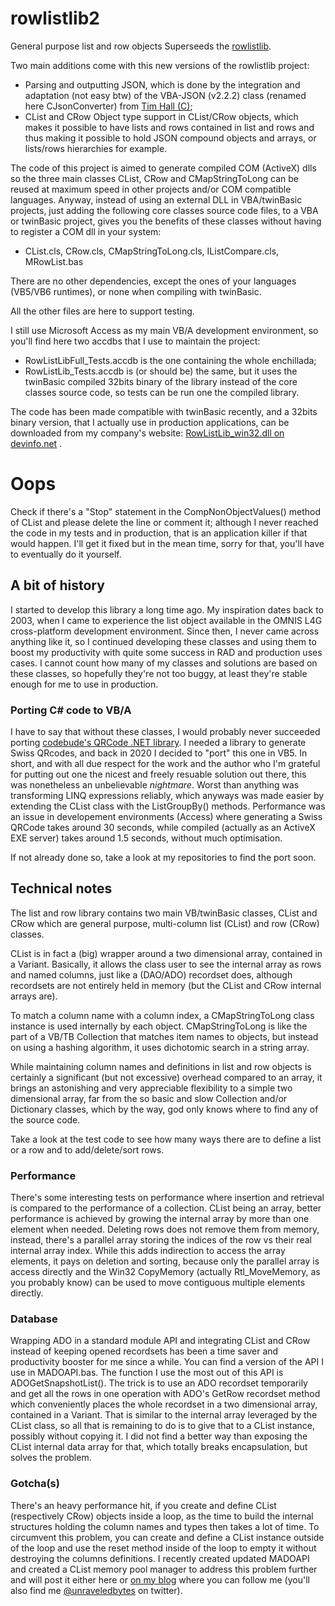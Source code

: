 # rowlistlib2

General purpose list and row objects
Superseeds the [rowlistlib](https://github.com/francescofoti/rowlistlib).

Two main additions come with this new versions of the rowlistlib project:
 - Parsing and outputting JSON, which is done by the integration and adaptation (not easy btw) of the VBA-JSON (v2.2.2) class (renamed here CJsonConverter) from [Tim Hall (C)](https://github.com/VBA-tools/VBA-JSON);
 - CList and CRow Object type support in CList/CRow objects, which makes it possible to have lists and rows contained in list and rows and thus making it possible to hold JSON compound objects and arrays, or lists/rows hierarchies for example.

The code of this project is aimed to generate compiled COM (ActiveX) dlls so the three main classes CList, CRow and CMapStringToLong can be reused at maximum speed in other projects and/or COM compatible languages.
Anyway, instead of using an external DLL in VBA/twinBasic projects, just adding the following core classes source code files, to a VBA or twinBasic project, gives you the benefits of these classes without having to register a COM dll in your system:
 - CList.cls, CRow.cls, CMapStringToLong.cls, IListCompare.cls, MRowList.bas

There are no other dependencies, except the ones of your languages (VB5/VB6 runtimes), or none when compiling with twinBasic.

All the other files are here to support testing.

I still use Microsoft Access as my main VB/A development environment, so you'll find here two accdbs that I use to maintain the project:
- RowListLibFull_Tests.accdb is the one containing the whole enchillada;
- RowListLib_Tests.accdb is (or should be) the same, but it uses the twinBasic compiled 32bits binary of the library instead of the core classes source code, so tests can be run one the compiled library.

The code has been made compatible with twinBasic recently, and a 32bits binary version, that I actually use in production applications, can be downloaded from my company's website: [RowListLib_win32.dll on devinfo.net](https://devinfo.net/download/RowListLib_win32.dll) .

# Oops

Check if there's a "Stop" statement in the CompNonObjectValues() method of CList and please delete the line or comment it; although I never reached the code in my tests and in production, that is an application killer if that would happen. I'll get it fixed but in the mean time, sorry for that, you'll have to eventually do it yourself.

## A bit of history

I started to develop this library a long time ago. My inspiration dates back to 2003, when I came to experience the list object available in the OMNIS L4G cross-platform development environment. Since then, I never came across anything like it, so I continued developing these classes and using them to boost my productivity with quite some success in RAD and production uses cases. I cannot count how many of my classes and solutions are based on these classes, so hopefully they're not too buggy, at least they're stable enough for me to use in production.

### Porting C# code to VB/A

I have to say that without these classes, I would probably never succeeded porting [codebude's QRCode .NET library](https://github.com/codebude/QRCoder).
I needed a library to generate Swiss QRcodes, and back in 2020 I decided to "port" this one in VB5.
In short, and with all due respect for the work and the author who I'm grateful for putting out one the nicest and freely resuable solution out there, this was nonetheless an unbelievable *nightmare*. Worst than anything was transforming LINQ expressions reliably, which anyways was made easier by extending the CList class with the ListGroupBy() methods. Performance was an issue in developement environments (Access) where generating a Swiss QRCode takes around 30 seconds, while compiled (actually as an ActiveX EXE server) takes around 1.5 seconds, without much optimisation.

If not already done so, take a look at my repositories to find the port soon.

## Technical notes

The list and row library contains two main VB/twinBasic classes, CList and CRow which are general purpose, multi-column list (CList) and row (CRow) classes.

CList is in fact a (big) wrapper around a two dimensional array, contained in a Variant.
Basically, it allows the class user to see the internal array as rows and named columns, just like a (DAO/ADO) recordset does, although recordsets are not entirely held in memory (but the CList and CRow internal arrays are).

To match a column name with a column index, a CMapStringToLong class instance is used internally by each object.
CMapStringToLong is like the part of a VB/TB Collection that matches item names to objects, but instead on using a hashing algorithm, it uses dichotomic search in a string array.

While maintaining column names and definitions in list and row objects is certainly a significant (but not excessive) overhead compared to an array, it brings an astonishing and very appreciable flexibility to a simple two dimensional array, far from the so basic and slow Collection and/or Dictionary classes, which by the way, god only knows where to find any of the source code.

Take a look at the test code to see how many ways there are to define a list or a row and to add/delete/sort rows.

### Performance

There's some interesting tests on performance where insertion and retrieval is compared to the performance of a collection.
CList being an array, better performance is achieved by growing the internal array by more than one element when needed.
Deleting rows does not remove them from memory, instead, there's a parallel array storing the indices of the row vs their real internal array index. While this adds indirection to access the array elements, it pays on deletion and sorting, because only the parallel array is access directly and the Win32 CopyMemory (actually Rtl_MoveMemory, as you probably know) can be used to move contiguous multiple elements directly.

### Database

Wrapping ADO in a standard module API and integrating CList and CRow instead of keeping opened recordsets has been a time saver and productivity booster for me since a while. You can find a version of the API I use in MADOAPI.bas.
The function I use the most out of this API is ADOGetSnapshotList().
The trick is to use an ADO recordset temporarily and get all the rows in one operation with ADO's GetRow recordset method which conveniently places the whole recordset in a two dimensional array, contained in a Variant. That is similar to the internal array leveraged by the CList class, so all that is remaining to do is to give that to a CList instance, possibly without copying it. I did not find a better way than exposing the CList internal data array for that, which totally breaks encapsulation, but solves the problem.

### Gotcha(s)

There's an heavy performance hit, if you create and define CList (respectively CRow) objects inside a loop, as the time to build the internal structures holding the column names and types then takes a lot of time.
To circumvent this problem, you can create and define a CList instance outside of the loop and use the reset method inside of the loop to empty it without destroying the columns definitions.
I recently created updated MADOAPI and created a CList memory pool manager to address this problem further and will post it either here or [on my blog](https://francescofoti.com) where you can follow me (you'll also find me [@unraveledbytes](https://twitter.com/unraveledbytes) on twitter).


